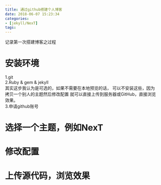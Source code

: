 ```yaml
---
title: 通过github搭建个人博客
date: 2018-06-07 15:23:34
categories:
- [jekyll/NexT]
tags:
---
```

记录第一次搭建博客之过程
<!--more-->
# 安装环境
1.git  
2.Ruby & gem & jekyll  
其实这步我认为是可选的，如果不需要在本地预览的话，
可以不安装这些，因为拷贝一个别人的主题然后修改配置
就可以直接上传到服务器或GitHub，直接浏览效果。  
3.申请github账号
# 选择一个主题，例如NexT
# 修改配置
# 上传源代码，浏览效果